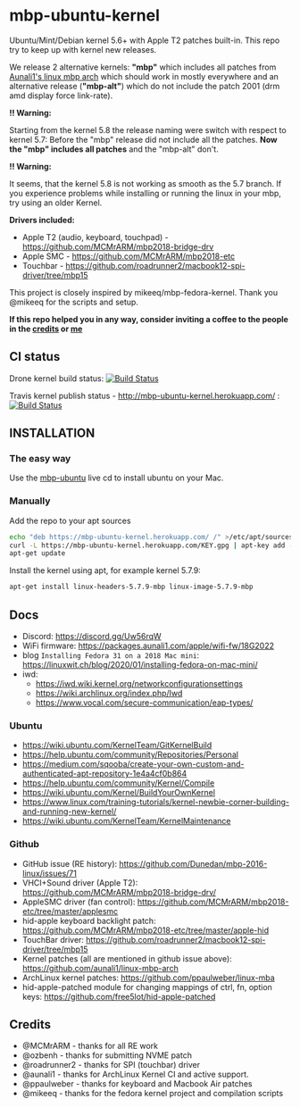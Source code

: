 # mbp-ubuntu-kernel

Ubuntu/Mint/Debian kernel 5.6+ with Apple T2 patches built-in. This repo try to keep up with kernel new releases.

We release 2 alternative kernels: **"mbp"** which includes all patches from [Aunali1's linux mbp arch](https://github.com/aunali1/linux-mbp-arch) which should work in mostly everywhere and an alternative release (**"mbp-alt"**) which do not include the patch 2001 (drm amd display force link-rate).

**!! Warning:** 

Starting from the kernel 5.8 the release naming were switch with respect to kernel 5.7: Before the "mbp" release did not include all the patches. **Now the "mbp" includes all patches** and the "mbp-alt" don't.

**!! Warning:**

It seems, that the kernel 5.8 is not working as smooth as the 5.7 branch. If you experience problems while installing or running the linux in your mbp, try using an older Kernel.

**Drivers included:**

- Apple T2 (audio, keyboard, touchpad) - <https://github.com/MCMrARM/mbp2018-bridge-drv>
- Apple SMC - <https://github.com/MCMrARM/mbp2018-etc>
- Touchbar - <https://github.com/roadrunner2/macbook12-spi-driver/tree/mbp15>

This project is closely inspired by mikeeq/mbp-fedora-kernel. Thank you @mikeeq for the scripts and setup.

**If this repo helped you in any way, consider inviting a coffee to the people in the [credits](https://github.com/marcosfad/mbp-ubuntu-kernel#credits) or [me](https://paypal.me/marcosfad)**

## CI status

Drone kernel build status:
[![Build Status](https://cloud.drone.io/api/badges/marcosfad/mbp-ubuntu-kernel/status.svg)](https://cloud.drone.io/marcosfad/mbp-ubuntu-kernel)

Travis kernel publish status - <http://mbp-ubuntu-kernel.herokuapp.com/> :
[![Build Status](https://travis-ci.com/marcosfad/mbp-ubuntu-kernel.svg?branch=master)](https://travis-ci.com/marcosfad/mbp-ubuntu-kernel)

## INSTALLATION

### The easy way

Use the [mbp-ubuntu](https://github.com/marcosfad/mbp-ubuntu/releases) live cd to install ubuntu on your Mac.

### Manually

Add the repo to your apt sources
```bash
echo "deb https://mbp-ubuntu-kernel.herokuapp.com/ /" >/etc/apt/sources.list.d/mbp-ubuntu-kernel.list
curl -L https://mbp-ubuntu-kernel.herokuapp.com/KEY.gpg | apt-key add -
apt-get update
```
Install the kernel using apt, for example kernel 5.7.9:
```bash
apt-get install linux-headers-5.7.9-mbp linux-image-5.7.9-mbp
```

## Docs

- Discord: <https://discord.gg/Uw56rqW>
- WiFi firmware: <https://packages.aunali1.com/apple/wifi-fw/18G2022>
- blog `Installing Fedora 31 on a 2018 Mac mini`: <https://linuxwit.ch/blog/2020/01/installing-fedora-on-mac-mini/>
- iwd:
  - <https://iwd.wiki.kernel.org/networkconfigurationsettings>
  - <https://wiki.archlinux.org/index.php/Iwd>
  - <https://www.vocal.com/secure-communication/eap-types/>

### Ubuntu

- <https://wiki.ubuntu.com/KernelTeam/GitKernelBuild>
- <https://help.ubuntu.com/community/Repositories/Personal>
- <https://medium.com/sqooba/create-your-own-custom-and-authenticated-apt-repository-1e4a4cf0b864>
- <https://help.ubuntu.com/community/Kernel/Compile>
- <https://wiki.ubuntu.com/Kernel/BuildYourOwnKernel>
- <https://www.linux.com/training-tutorials/kernel-newbie-corner-building-and-running-new-kernel/>
- <https://wiki.ubuntu.com/KernelTeam/KernelMaintenance>

### Github

- GitHub issue (RE history): <https://github.com/Dunedan/mbp-2016-linux/issues/71>
- VHCI+Sound driver (Apple T2): <https://github.com/MCMrARM/mbp2018-bridge-drv/>
- AppleSMC driver (fan control): <https://github.com/MCMrARM/mbp2018-etc/tree/master/applesmc>
- hid-apple keyboard backlight patch: <https://github.com/MCMrARM/mbp2018-etc/tree/master/apple-hid>
- TouchBar driver: <https://github.com/roadrunner2/macbook12-spi-driver/tree/mbp15>
- Kernel patches (all are mentioned in github issue above): <https://github.com/aunali1/linux-mbp-arch>
- ArchLinux kernel patches: <https://github.com/ppaulweber/linux-mba>
- hid-apple-patched module for changing mappings of ctrl, fn, option keys: <https://github.com/free5lot/hid-apple-patched>

## Credits

- @MCMrARM - thanks for all RE work
- @ozbenh - thanks for submitting NVME patch
- @roadrunner2 - thanks for SPI (touchbar) driver
- @aunali1 - thanks for ArchLinux Kernel CI and active support.
- @ppaulweber - thanks for keyboard and Macbook Air patches
- @mikeeq - thanks for the fedora kernel project and compilation scripts
